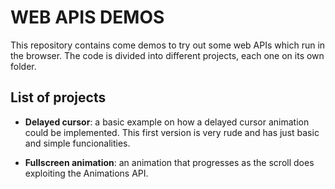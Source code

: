 # WEB APIS DEMOS

This repository contains come demos to try out some web APIs which run in the browser. The code is divided into different projects, each one on its own folder.

## List of projects

- **Delayed cursor**: a basic example on how a delayed cursor animation could be implemented. This first version is very rude and has just basic and simple funcionalities.

- **Fullscreen animation**: an animation that progresses as the scroll does exploiting the Animations API.
